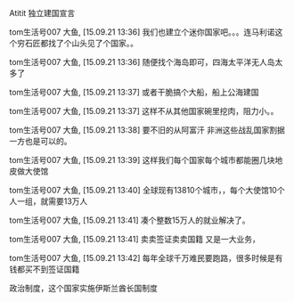 Atitit 独立建国宣言


tom生活号007 大鱼, [15.09.21 13:36]
我们也建立个迷你国家吧。。。连马利诺这个穷石匠都找了个山头见了个国家。。

tom生活号007 大鱼, [15.09.21 13:36]
随便找个海岛即可，四海太平洋无人岛太多了

tom生活号007 大鱼, [15.09.21 13:37]
或者干脆搞个大船，船上公海建国

tom生活号007 大鱼, [15.09.21 13:37]
这样不从其他国家碗里挖肉，阻力小。。

tom生活号007 大鱼, [15.09.21 13:38]
要不旧的从阿富汗 非洲这些战乱国家割据一方也是可以的。

tom生活号007 大鱼, [15.09.21 13:39]
这样我们每个国家每个城市都能圈几块地皮做大使馆

tom生活号007 大鱼, [15.09.21 13:40]
全球现有13810个城市，，每个大使馆10个人一组，就需要13万人

tom生活号007 大鱼, [15.09.21 13:41]
凑个整数15万人的就业解决了。

tom生活号007 大鱼, [15.09.21 13:41]
卖卖签证卖卖国籍 又是一大业务，

tom生活号007 大鱼, [15.09.21 13:42]
每年全球千万难民要跑路，很多时候是有钱都买不到签证国籍

政治制度，这个国家实施伊斯兰酋长国制度

